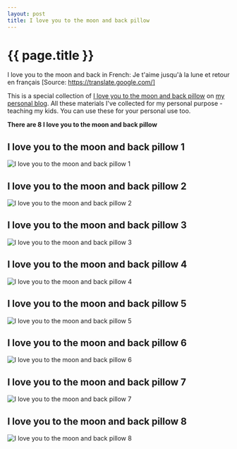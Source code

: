 ```yaml
---
layout: post
title: I love you to the moon and back pillow
---
```


{{ page.title }}
================

I love you to the moon and back in French: Je t'aime jusqu'à la lune et retour en français [Source: https://translate.google.com/]

This is a special collection of [I love you to the moon and back pillow](https://hoanghabc.github.io/2021/12/14/I-love-you-to-the-moon-and-back-pillow.html) on [my personal blog](https://hoanghabc.github.io/). All these materials I've collected for my personal purpose - teaching my kids. You can use these for your personal use too.

**There are 8 I love you to the moon and back pillow**

## I love you to the moon and back pillow 1

![I love you to the moon and back pillow 1](https://hoanghabc.github.io/images/I-love-you-to-the-moon-and-back-pillow-1.png)

<script async src="https://pagead2.googlesyndication.com/pagead/js/adsbygoogle.js?client=ca-pub-6753140515841889" crossorigin="anonymous"></script> <ins class="adsbygoogle" style="display:block" data-ad-format="autorelaxed" data-ad-client="ca-pub-6753140515841889" data-ad-slot="5405745125"></ins><script>(adsbygoogle = window.adsbygoogle || []).push({}); </script>

## I love you to the moon and back pillow 2

![I love you to the moon and back pillow 2](https://hoanghabc.github.io/images/I-love-you-to-the-moon-and-back-pillow-2.png)

## I love you to the moon and back pillow 3

![I love you to the moon and back pillow 3](https://hoanghabc.github.io/images/I-love-you-to-the-moon-and-back-pillow-3.png)

## I love you to the moon and back pillow 4

![I love you to the moon and back pillow 4](https://hoanghabc.github.io/images/I-love-you-to-the-moon-and-back-pillow-4.png)

## I love you to the moon and back pillow 5

![I love you to the moon and back pillow 5](https://hoanghabc.github.io/images/I-love-you-to-the-moon-and-back-pillow-5.png)

## I love you to the moon and back pillow 6

![I love you to the moon and back pillow 6](https://hoanghabc.github.io/images/I-love-you-to-the-moon-and-back-pillow-6.png)

## I love you to the moon and back pillow 7

![I love you to the moon and back pillow 7](https://hoanghabc.github.io/images/I-love-you-to-the-moon-and-back-pillow-7.png)

## I love you to the moon and back pillow 8

![I love you to the moon and back pillow 8](https://hoanghabc.github.io/images/I-love-you-to-the-moon-and-back-pillow-8.png)

